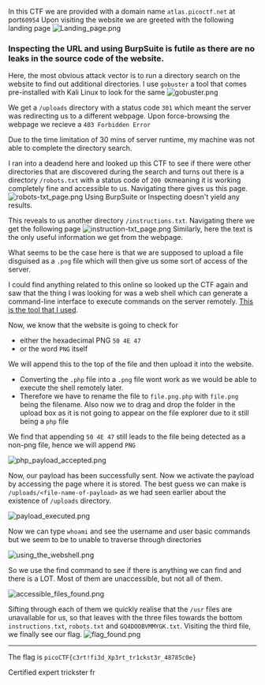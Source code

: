 In this CTF we are provided with a domain name ```atlas.picoctf.net``` at port```60954```
Upon visiting the website we are greeted with the following landing page
![Landing_page.png](:/9eda4c0e93604fa887b1a6b9e2ed2fa1)

### Inspecting the URL and using BurpSuite is futile as there are no leaks in the source code of the website.

Here, the most obvious attack vector is to run a directory search on the website to find out additional directories. I use ```gobuster``` a tool that comes pre-installed with Kali Linux to look for the same
![gobuster.png](:/a1bc945e46ea43cc95983a591cd41e39)

We get a ```/uploads``` directory with a status code ```301``` which meant the server was redirecting us to a different webpage. Upon force-browsing the webpage we recieve a ```403 Forbidden Error```

Due to the time limitation of 30 mins of server runtime, my machine was not able to complete the directory search. 

I ran into a deadend here and looked up this CTF to see if there were other directories that are discovered during the search and turns out there is a directory ```/robots.txt```  with a status code of ```200 OK```meaning it is working completely fine and accessible to us. Navigating there gives us this page.
![robots-txt_page.png](:/f345585583ca4bb585379bd4ed53ab7d)
Using BurpSuite or Inspecting doesn't yield any results.

This reveals to us another directory ```/instructions.txt```. Navigating there we get the following page
![instruction-txt_page.png](:/03f74491554b45a5b847e8402315cfd3)
Similarly, here the text is the only useful information we get from the webpage.

What seems to be the case here is that we are supposed to upload a file disguised as a ```.png```  file which will then give us some sort of access of the server. 

I could find anything related to this online so looked up the CTF again and saw that the thing I was looking for was a web shell which can generate a command-line interface to execute commands on the server remotely. [This is the tool that I used](https://gist.github.com/joswr1ght/22f40787de19d80d110b37fb79ac3985). 

Now, we know that the website is going to check for 
- either the hexadecimal PNG ```50 4E 47``` 
- or the word ```PNG``` itself

We will append this to the top of the file and then upload it into the website. 
- Converting the ```.php``` file into a ```.png``` file wont work as we would be able to execute the shell remotely later.
- Therefore we have to rename the file to ```file.png.php``` with ```file.png``` being the filename. Also now we to drag and drop the folder in the upload box as it is not going to appear on the file explorer due to it still being a ```php``` file

We find that appending ```50 4E 47``` still leads to the file being detected as a non-png file, hence we will append ```PNG```

![php_payload_accepted.png](:/721bb14f7f874890b0a4f5886ecd5934)

Now, our payload has been successfully sent. Now we activate the payload by accessing the page where it is stored. The best guess we can make is ```/uploads/<file-name-of-payload>``` as we had seen earlier about the existence of ```/uploads``` directory.

![payload_executed.png](:/8ef5ab3d4b8443eeb0a02b2e69414618)

Now we can type  ```whoami``` and see the username and user basic commands but we seem to be to unable to traverse through directories

![using_the_webshell.png](:/677583617e624eb6bf1a8d397091027f)

So we use the find command to see if there is anything we can find and there is a LOT. Most of them are unaccessible, but not all of them.

![accessible_files_found.png](:/de61a7cbae134f5d9abe50598cec9691)

Sifting through each of them we quickly realise that the ```/usr``` files are unavailable for us, so that leaves with the three files towards the bottom ```instructions.txt```, ```robots.txt``` and ```GQ4DOOBVMMYGK.txt```. Visiting the third file, we finally see our flag.
![flag_found.png](:/488f9226b926420bb8971c08a8e97d4a)
* * *
The flag is ```picoCTF{c3rt!fi3d_Xp3rt_tr1ckst3r_48785c0e}```


Certified expert trickster fr
